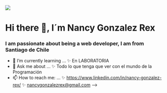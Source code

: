 
<div id="header" aling= "center">
  <img src= "https://giphy.com/gifs/lolyinthesky-cat-typing-funnycat-5WILqPq29TyIkVCSej" width"480" />
  <h1 aling= "center"> Hi there 👋, I´m Nancy Gonzalez Rex </h1>
  <h3 aling= "center"> I am passionate about being a web developer, I am from Santiago de Chile
</div>


- 🌱 I’m currently learning ... ✨ En LABORATORIA
- 💬 Ask me about ... ✨ Todo lo que tenga que ver con el mundo de la Programación 
- 📫 How to reach me: ... ✨ https://www.linkedin.com/in/nancy-gonzalez-rex/ ✨ nancygonzalezrex@gmail.com
-->
